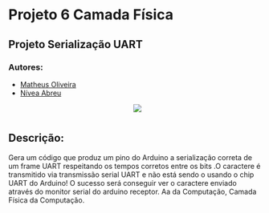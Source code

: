 # Projeto 6 Camada Física 
## Projeto Serialização UART


### Autores:
* [Matheus Oliveira](https://github.com/matheus-1618)
* [Nívea Abreu](https://github.com/niveaabreu)

 <center><img src="transmission.gif"  style="float: center; margin: 0px 0px 10px 10px"></center>

## Descrição:
Gera um código que produz um pino do Arduino a serialização correta de um frame UART respeitando os tempos corretos entre os bits .O caractere é transmitido via transmissão serial UART e não está sendo o usando o chip
UART do Arduino! 
O sucesso será conseguir ver o
caractere enviado através do monitor serial do arduino receptor.
Aa da Computação, Camada Física da Computação.


